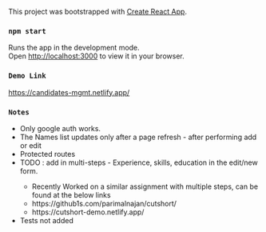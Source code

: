 This project was bootstrapped with [Create React App](https://github.com/facebook/create-react-app).

### `npm start`
Runs the app in the development mode.\
Open [http://localhost:3000](http://localhost:3000) to view it in your browser.

### `Demo Link`
https://candidates-mgmt.netlify.app/

### `Notes`
<ul>
  <li>Only google auth works.</li>
  <li>The Names list updates only after a page refresh - after performing add or edit </li>
  <li>Protected routes</li>
  <li> TODO : add in multi-steps - Experience, skills, education in the edit/new form.</li>
  <ul>
    <li>Recently Worked on a similar assignment with multiple steps, can be found at the below links</li>
    <li>https://github1s.com/parimalnajan/cutshort/</li>
    <li>https://cutshort-demo.netlify.app/</li>
   </ul>
  <li> Tests not added </li>
  </ul>

